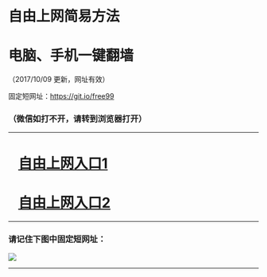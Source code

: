 ﻿# 自由上网简易方法

# 电脑、手机一键翻墙

（2017/10/09 更新，网址有效）

固定短网址：https://git.io/free99

### （微信如打不开，请转到浏览器打开）


***





# &nbsp;&nbsp; <a href="http://ft2185523437.fwq-tz-1001.info/fwqtz01.html?t=10090016098 " target="_blank">自由上网入口1</a>
# &nbsp;&nbsp; <a href="http://ft58069921.fwq-tz-1002.info/fwqtz02.html?t=100900119804 " target="_blank">自由上网入口2</a>
***

### 请记住下图中固定短网址：

<img src="https://s3-us-west-2.amazonaws.com/fwq-1001/yjfq-20170905okok.png" /> 


***

